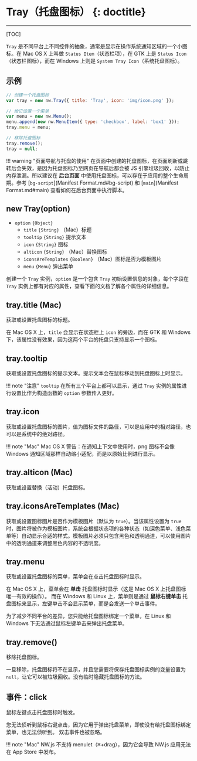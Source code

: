# Tray（托盘图标） {: doctitle}
---

[TOC]

`Tray` 是不同平台上不同控件的抽象，通常是显示在操作系统通知区域的一个小图标。在 Mac OS X 上叫做 `Status Item`（状态栏项），在 GTK 上是 `Status Icon`（状态栏图标），而在 Windows 上则是 `System Tray Icon`（系统托盘图标）。

## 示例

```javascript
// 创建一个托盘图标
var tray = new nw.Tray({ title: 'Tray', icon: 'img/icon.png' });

// 给它设置一个菜单
var menu = new nw.Menu();
menu.append(new nw.MenuItem({ type: 'checkbox', label: 'box1' }));
tray.menu = menu;

// 移除托盘图标
tray.remove();
tray = null;
```

!!! warning "页面导航与托盘的使用"
    在页面中创建的托盘图标，在页面刷新或跳转后会失效，是因为托盘图标乃至网页在导航后都会被 JS 引擎垃圾回收，以防止内存泄漏。所以建议在 **后台页面** 中使用托盘图标，可以存在于应用的整个生命周期。参考 [`bg-script`](Manifest Format.md#bg-script) 和 [`main`](Manifest Format.md#main) 查看如何在后台页面中执行脚本。


## new Tray(option)

* `option` `{Object}`
    - `title` `{String}` （Mac）标题
    - `tooltip` `{String}` 提示文本
    - `icon` `{String}` 图标
    - `alticon` `{String}` （Mac）替换图标
    - `iconsAreTemplates` `{Boolean}` （Mac）图标是否为模板图片
    - `menu` `{Menu}` 弹出菜单

创建一个 `Tray` 实例，`option` 是一个包含 `Tray` 初始设置信息的对象，每个字段在 `Tray` 实例上都有对应的属性，查看下面的文档了解各个属性的详细信息。

## tray.title (Mac)

获取或设置托盘图标的标题。

在 Mac OS X 上，`title` 会显示在状态栏上 `icon` 的旁边，而在 GTK 和 Windows 下，该属性没有效果，因为这两个平台的托盘只支持显示一个图标。

## tray.tooltip

获取或设置托盘图标的提示文本。提示文本会在鼠标移动到托盘图标上时显示。

!!! note "注意"
    `tooltip` 在所有三个平台上都可以显示，通过 `Tray` 实例的属性进行设置比作为构造函数的 `option` 参数传入更好。

## tray.icon

获取或设置托盘图标的图片，值为图标文件的路径，可以是应用中的相对路径，也可以是系统中的绝对路径。

!!! note "Mac"
    Mac OS X 警告：在通知上下文中使用时，png 图标不会像 Windows 通知区域那样自动缩小适配，而是以原始比例进行显示。

## tray.alticon (Mac)

获取或设置替换（活动）托盘图标。

## tray.iconsAreTemplates (Mac)

获取或设置图标图片是否作为模板图片（默认为 `true`）。当该属性设置为 `true` 时，图片将被作为模板图片，系统会根据状态项的各种状态（如深色菜单、浅色菜单等）自动显示合适的样式。模板图片必须只包含黑色和透明通道，可以使用图片中的透明通道来调整黑色内容的不透明度。

## tray.menu

获取或设置托盘图标的菜单，菜单会在点击托盘图标时显示。

在 Mac OS X 上，菜单会在 **单击** 托盘图标时显示（这是 Mac OS X 上托盘图标唯一有效的操作）。
而在 Windows 和 Linux 上，菜单则是通过 **鼠标右键单击** 托盘图标来显示，左键单击不会显示菜单，而是会发送一个单击事件。

为了减少不同平台的差异，您只能给托盘图标绑定一个菜单，在 Linux 和 Windows 下无法通过鼠标左键单击来弹出托盘菜单。

## tray.remove()

移除托盘图标。

一旦移除，托盘图标将不在显示，并且您需要将保存托盘图标实例的变量设置为 `null`，让它可以被垃圾回收。没有临时隐藏托盘图标的方法。

## 事件：click

鼠标左键点击托盘图标时触发。

您无法侦听到鼠标右键点击，因为它用于弹出托盘菜单，即使没有给托盘图标绑定菜单，也无法侦听到。
双击事件也被忽略。

!!! note "Mac"
    NW.js 不支持 menulet（<kbd>&#8984;</kbd>+drag），因为它会导致 NW.js 应用无法在 App Store 中发布。

